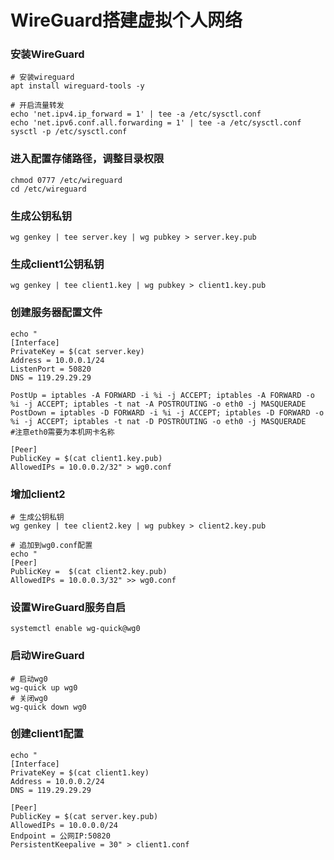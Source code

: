 # WireGuard搭建虚拟个人网络

### 安装WireGuard
```
# 安装wireguard
apt install wireguard-tools -y

# 开启流量转发
echo 'net.ipv4.ip_forward = 1' | tee -a /etc/sysctl.conf
echo 'net.ipv6.conf.all.forwarding = 1' | tee -a /etc/sysctl.conf
sysctl -p /etc/sysctl.conf
```

### 进入配置存储路径，调整目录权限
```
chmod 0777 /etc/wireguard
cd /etc/wireguard
```

### 生成公钥私钥
```
wg genkey | tee server.key | wg pubkey > server.key.pub
```

### 生成client1公钥私钥
```
wg genkey | tee client1.key | wg pubkey > client1.key.pub
```

### 创建服务器配置文件
```
echo "
[Interface]
PrivateKey = $(cat server.key)
Address = 10.0.0.1/24
ListenPort = 50820
DNS = 119.29.29.29

PostUp = iptables -A FORWARD -i %i -j ACCEPT; iptables -A FORWARD -o %i -j ACCEPT; iptables -t nat -A POSTROUTING -o eth0 -j MASQUERADE
PostDown = iptables -D FORWARD -i %i -j ACCEPT; iptables -D FORWARD -o %i -j ACCEPT; iptables -t nat -D POSTROUTING -o eth0 -j MASQUERADE
#注意eth0需要为本机网卡名称

[Peer]
PublicKey = $(cat client1.key.pub)
AllowedIPs = 10.0.0.2/32" > wg0.conf
```

### 增加client2
```
# 生成公钥私钥
wg genkey | tee client2.key | wg pubkey > client2.key.pub

# 追加到wg0.conf配置
echo "
[Peer]
PublicKey =  $(cat client2.key.pub)
AllowedIPs = 10.0.0.3/32" >> wg0.conf
```

### 设置WireGuard服务自启
```
systemctl enable wg-quick@wg0
```

### 启动WireGuard
```
# 启动wg0
wg-quick up wg0
# 关闭wg0
wg-quick down wg0
```

### 创建client1配置
```
echo "
[Interface]
PrivateKey = $(cat client1.key)
Address = 10.0.0.2/24
DNS = 119.29.29.29

[Peer]
PublicKey = $(cat server.key.pub)
AllowedIPs = 10.0.0.0/24
Endpoint = 公网IP:50820
PersistentKeepalive = 30" > client1.conf
```